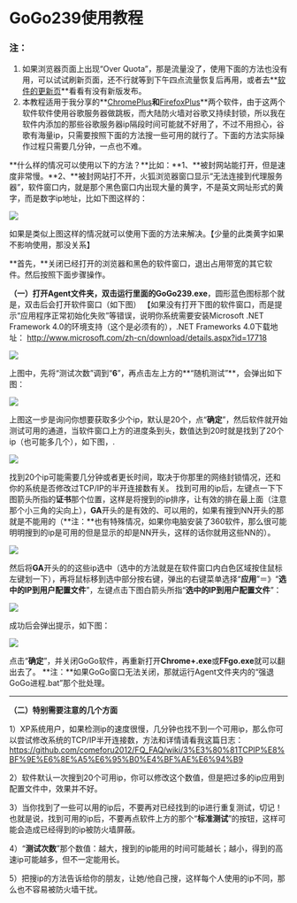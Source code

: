 # GoGo239使用教程

### **注：**
1. 如果浏览器页面上出现“Over Quota”，那是流量没了，使用下面的方法也没有用，可以试试刷新页面，还不行就等到下午四点流量恢复后再用，或者去**[软件的更新页](https://github.com/comeforu2012/truth/wiki/FirefoxPlus)**看看有没有新版发布。
2. 本教程适用于我分享的**[ChromePlus](https://github.com/comeforu2012/truth/wiki/ChromePlus)**和**[FirefoxPlus](https://github.com/comeforu2012/truth/wiki/FirefoxPlus)**两个软件，由于这两个软件软件使用谷歌服务器做跳板，而大陆防火墙对谷歌又持续封锁，所以我在软件内添加的那些谷歌服务器ip隔段时间可能就不好用了，不过不用担心，谷歌有海量ip，只需要按照下面的方法搜一些可用的就行了。下面的方法实际操作过程只需要几分钟，一点也不难。

**什么样的情况可以使用以下的方法？**比如：**1、**被封网站能打开，但是速度非常慢。**2、**被封网站打不开，火狐浏览器窗口显示“无法连接到代理服务器”，软件窗口内，就是那个黑色窗口内出现大量的黄字，不是英文网址形式的黄字，而是数字ip地址，比如下图这样的：

![](https://msafyw.bl3301.livefilestore.com/y2mGz2tLQrMVkH0T3cHXqrExRExRaqisMf_AIxLMllM0YbI-LB9pTdMGEMqcFJyYxU8PYRLEVztU8MrDBAEgqPzTiXvGifigz2TdeBXKc9ky1fhni163kWR4hKSQy2jje4D/image001.png?psid=1)

如果是类似上图这样的情况就可以使用下面的方法来解决。【少量的此类黄字如果不影响使用，那没关系】

**首先，**关闭已经打开的浏览器和黑色的软件窗口，退出占用带宽的其它软件。然后按照下面步骤操作。

**（一）**打开Agent文件夹，双击运行里面的**GoGo239.exe**，圆形蓝色图标那个就是，双击后会打开软件窗口（如下图）
【如果没有打开下图的软件窗口，而是提示“应用程序正常初始化失败”等错误，说明你系统需要安装Microsoft .NET Framework 4.0的环境支持（这个是必须有的），.NET Frameworks 4.0下载地址： http://www.microsoft.com/zh-cn/download/details.aspx?id=17718

![](https://ztomjw.bl3301.livefilestore.com/y2m3-LySyxMDrSqxedBdJNWmNU2HXXTGuTFEG9JM5u_D3MH2Q1TL-Qelv3w6fu_gmydZcMtDmwQ3qFE27Sq_umN2AU4tdYGJggLcUx2J2VIcQUwJ2EuMDRrwmRuXsvb4METYT-bJWgMo7zovjWOLs5yaqMDgJpatTzn6dgv4uRr2EY/Image%201.png?psid=1)

上图中，先将“测试次数”调到“**6**”，再点击左上方的**“随机测试”**，会弹出如下图：

![](https://ztomjw.bl3301.livefilestore.com/y2m4JyO0P27dUNTjbWV7eyinlW2d_nb38SKDmAjZGSRqIJVplfGGpcFJbxqz-GTSN3OsQQY1Ey9_TonP6qfX2FqclG5OaX52E8wC1J_D8bsIjYNuRj-2PMABQwZtuluniK0FfGxXtVNeZ2V6A6alKSaYDAKkLxJwGQFLy-N2YWyqJg/Image%202.png?psid=1)

上图这一步是询问你想要获取多少个ip，默认是20个，点“**确定**”，然后软件就开始测试可用的通道，当软件窗口上方的进度条到头，数值达到20时就是找到了20个ip（也可能多几个），如下图，.

![](https://ztomjw.bl3301.livefilestore.com/y2mg6PK3VV690pgq9uqMhSPbGZVSeH6wIwOFfOoITGnkKQeUbRCQCKmq46yTR-m3EmGHAH4C-hurA5NEx5mhFl68A4S2RJ_Lc-suo9kujIHgW53NJ6vydZa1tVYG15UxWOlx9YnfZWDrLnuHdjW3pSlNw3mZlSVj2CFycSklUoNB3g/Image%209.png?psid=1)

找到20个ip可能需要几分钟或者更长时间，取决于你那里的网络封锁情况，还和你的系统是否修改过TCP/IP的半开连接数有关。
找到可用的ip后，左键点一下下图箭头所指的**证书**那个位置，这样是将搜到的ip排序，让有效的排在最上面（注意那个小三角的尖向上），**GA**开头的是有效的、可以用的，如果有搜到NN开头的那就是不能用的（**注：**也有特殊情况，如果你电脑安装了360软件，那么很可能明明搜到的ip是可用的但是显示的却是NN开头，这样的话你就用这些NN的）。

![](https://ztomjw.bl3301.livefilestore.com/y2mv_dKPVgOgJB20gVApEHIjx0rt46WaD-K701wGzvSKYlNaZQie4wcD4JC_dhHmjl_OXQ9MJLBKIc_G_RfVraxSkVZ7IJBoUqo0KvpLYvX0FmuU5pcq2_Gz-mE84iEbXStvTmYw5M_MnuioRd5Go2C-s-z_dd5KTpvZufySuk0G6o/Image%208.png?psid=1)

然后将**GA**开头的的这些ip选中（选中的方法就是在软件窗口内白色区域按住鼠标左键划一下），再将鼠标移到选中部分按右键，弹出的右键菜单选择“**应用**”＝》“**选中的IP到用户配置文件**”，左键点击下图白箭头所指“**选中的IP到用户配置文件**”：

![](https://ztomjw.bl3301.livefilestore.com/y2mhu9TTZBhJ4WjcYONg9N9S9sX4c7HI_p_90MAw925DuDm5sUgGsxcJemqHlbN6s0euOSbWiKDv5bhHwJ57fldC9jgIlhJga144LO5oS2rvN2ceHBtVz6HOkaBxbQ9pnoIpgGBxtjopGquXakqG3yTrxsg1zav3ITTznYjE73LhzI/Image%206.png?psid=1)

成功后会弹出提示，如下图：

![](https://msafyw.bl3301.livefilestore.com/y2mBPg2d9WoL0EGMefovH_dbmZwcTEh0QyqMmH62K9gfzE6U97IBeUrLMP4YWnihuumCEl_Pc4f0mAdTMG9WfgPWwGPgDgjTvj7HQVywvamfxQ/image014.png?psid=1)

点击“**确定**”，并关闭GoGo软件，再重新打开**Chrome+.exe**或**FFgo.exe**就可以翻出去了。
**注：**如果GoGo窗口无法关闭，那就运行Agent文件夹内的“强退GoGo进程.bat”那个批处理。

***

**（二）特别需要注意的几个方面**

1）XP系统用户，如果检测ip的速度很慢，几分钟也找不到一个可用ip，那么你可以尝试修改系统的TCP/IP半开连接数，方法和详情请看我这篇日志：
https://github.com/comeforu2012/FQ_FAQ/wiki/3%E3%80%81TCPIP%E8%BF%9E%E6%8E%A5%E6%95%B0%E4%BF%AE%E6%94%B9

2）软件默认一次搜到20个可用ip，你可以修改这个数值，但是把过多的ip应用到配置文件中，效果并不好。

3）当你找到了一些可以用的ip后，不要再对已经找到的ip进行重复测试，切记！也就是说，找到可用的ip后，不要再点软件上方的那个“**标准测试**”的按钮，这样可能会造成已经得到的ip被防火墙屏蔽。

4）“**测试次数**”那个数值：越大，搜到的ip能用的时间可能越长；越小，得到的高速ip可能越多，但不一定能用长。

5）把搜ip的方法告诉给你的朋友，让她/他自己搜，这样每个人使用的ip不同，那么也不容易被防火墙干扰。


